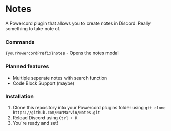 # Notes
A Powercord plugin that allows you to create notes in Discord. Really something to take note of.

### Commands
`{yourPowercordPrefix}notes` - Opens the notes modal

### Planned features
- Multiple seperate notes with search function
- Code Block Support (maybe)

### Installation
1. Clone this repository into your Powercord plugins folder using `git clone https://github.com/NurMarvin/Notes.git`
2. Reload Discord using `Ctrl + R`
3. You're ready and set!